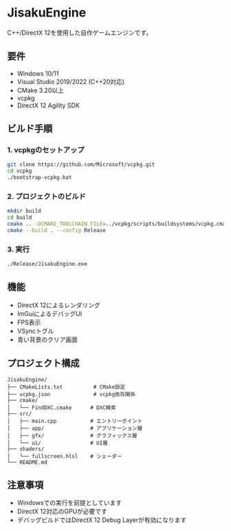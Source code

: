 # JisakuEngine

C++/DirectX 12を使用した自作ゲームエンジンです。

## 要件

- Windows 10/11
- Visual Studio 2019/2022 (C++20対応)
- CMake 3.20以上
- vcpkg
- DirectX 12 Agility SDK

## ビルド手順

### 1. vcpkgのセットアップ

```bash
git clone https://github.com/Microsoft/vcpkg.git
cd vcpkg
./bootstrap-vcpkg.bat
```

### 2. プロジェクトのビルド

```bash
mkdir build
cd build
cmake .. -DCMAKE_TOOLCHAIN_FILE=../vcpkg/scripts/buildsystems/vcpkg.cmake
cmake --build . --config Release
```

### 3. 実行

```bash
./Release/JisakuEngine.exe
```

## 機能

- DirectX 12によるレンダリング
- ImGuiによるデバッグUI
- FPS表示
- VSyncトグル
- 青い背景のクリア画面

## プロジェクト構成

```
JisakuEngine/
├── CMakeLists.txt          # CMake設定
├── vcpkg.json              # vcpkg依存関係
├── cmake/
│   └── FindDXC.cmake      # DXC検索
├── src/
│   ├── main.cpp           # エントリーポイント
│   ├── app/               # アプリケーション層
│   ├── gfx/               # グラフィックス層
│   └── ui/                # UI層
├── shaders/
│   └── fullscreen.hlsl    # シェーダー
└── README.md
```

## 注意事項

- Windowsでの実行を前提としています
- DirectX 12対応のGPUが必要です
- デバッグビルドではDirectX 12 Debug Layerが有効になります
